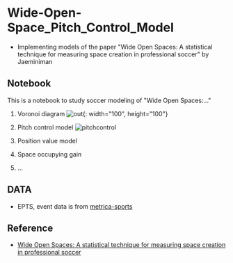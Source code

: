 # Wide-Open-Space_Pitch_Control_Model
 - Implementing models of the paper "Wide Open Spaces: A statistical technique for measuring space creation in professional soccer"  by Jaeminiman
 
## Notebook
This is a notebook to study soccer modeling of "Wide Open Spaces:..."
1) Voronoi diagram
![out](https://github.com/jmlee8939/jmlee8939.github.io/assets/58785929/bbb1652d-e483-4bf1-b143-ed0f4e779713){: width="100", height="100"}

2) Pitch control model
![pitchcontrol](https://github.com/jmlee8939/jmlee8939.github.io/assets/58785929/75bcd197-3066-4851-8078-1312e48cc2e9)

3) Position value model
4) Space occupying gain
5) ...


## DATA
- EPTS, event data is from [metrica-sports](https://github.com/metrica-sports)

## Reference
- [Wide Open Spaces: A statistical technique for measuring space creation in professional soccer](https://static.capabiliaserver.com/frontend/clients/barca/wp_prod/wp-content/uploads/2018/05/Wide-Open-Spaces.pdf)

